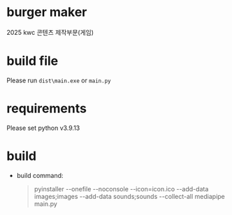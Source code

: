 # burger maker
2025 kwc 콘텐츠 제작부문(게임)

# build file
Please run `dist\main.exe` or `main.py`

# requirements
Please set python v3.9.13

# build
- build command:
   > pyinstaller --onefile --noconsole --icon=icon.ico --add-data images;images --add-data sounds;sounds --collect-all mediapipe main.py

